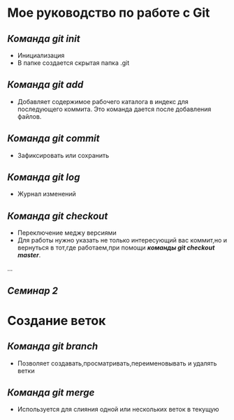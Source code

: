 # Мое руководство по работе с Git

***Команда git init***
--
- Инициализация 
- В папке создается скрытая папка .git

***Команда git add***
--
- Добавляет содержимое рабочего каталога в индекс для последующего коммита. Это команда дается после добавления файлов.

***Команда git commit***
--
- Зафиксировать или сохранить 

***Команда git log***
--
- Журнал изменений 

***Команда git checkout***
--
- Переключение меджу версиями
- Для работы нужно указать не только интересующий вас коммит,но и вернуться в тот,где работаем,при помощи ***команды git checkout master***.

...

## *Семинар 2* 

# Создание веток

***Команда git branch***
---
- Позволяет создавать,просматривать,переименовывать и удалять ветки

***Команда git merge***
---
- Используется для слияния одной или нескольких веток в текущую